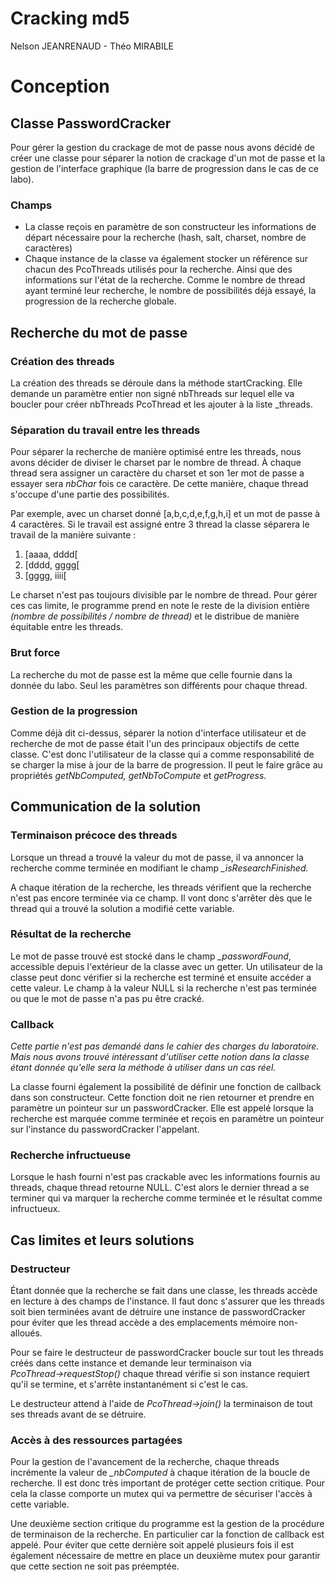 # Cracking md5

Nelson JEANRENAUD - Théo MIRABILE

# Conception

## Classe PasswordCracker

Pour gérer la gestion du crackage de mot de passe nous avons décidé de créer une classe pour séparer la notion de crackage d'un mot de passe et la gestion de l'interface graphique (la barre de progression dans le cas de ce labo).

### Champs

- La classe reçois en paramètre de son constructeur les informations de départ nécessaire pour la recherche (hash, salt, charset, nombre de caractères)
- Chaque instance de la classe va également stocker un référence sur chacun des PcoThreads utilisés pour la recherche. Ainsi que des informations sur l'état de la recherche. Comme le nombre de thread ayant terminé leur recherche, le nombre de possibilités déjà essayé, la progression de la recherche globale.

## Recherche du mot de passe

### Création des threads

La création des threads se déroule dans la méthode startCracking. Elle demande un paramètre entier non signé nbThreads sur lequel elle va boucler pour créer nbThreads PcoThread et les ajouter à la liste _threads.

### Séparation du travail entre les threads

Pour séparer la recherche de manière optimisé entre les threads, nous avons décider de diviser le charset par le nombre de thread. À chaque thread sera assigner un caractère du charset et son 1er mot de passe a essayer sera *nbChar* fois ce caractère. De cette manière, chaque thread s'occupe d'une partie des possibilités.

Par exemple, avec un charset donné [a,b,c,d,e,f,g,h,i] et un mot de passe à 4 caractères. Si le travail est assigné entre 3 thread la classe séparera le travail de la manière suivante :

1. [aaaa, dddd[
2. [dddd, gggg[
3. [gggg, iiii[

Le charset n'est pas toujours divisible par le nombre de thread. Pour gérer ces cas limite, le programme prend en note le reste de la division entière *(nombre de possibilités / nombre de thread)* et le distribue de manière équitable entre les threads.

### Brut force

La recherche du mot de passe est la même que celle fournie dans la donnée du labo. Seul les paramètres son différents pour chaque thread.

### Gestion de la progression

Comme déjà dit ci-dessus, séparer la notion d'interface utilisateur et de recherche de mot de passe était l'un des principaux objectifs de cette classe. C'est donc l'utilisateur de la classe qui a comme responsabilité de se charger la mise à jour de la barre de progression. Il peut le faire grâce au propriétés *getNbComputed, getNbToCompute* et *getProgress*.

## Communication de la solution

### Terminaison précoce des threads

Lorsque un thread a trouvé la valeur du mot de passe, il va annoncer la recherche comme terminée en modifiant le champ *_isResearchFinished.*

A chaque itération de la recherche, les threads vérifient que la recherche n'est pas encore terminée via ce champ. Il vont donc s'arrêter dès que le thread qui a trouvé la solution a modifié cette variable.

### Résultat de la recherche

Le mot de passe trouvé est stocké dans le champ *_passwordFound*, accessible depuis l'extérieur de la classe avec un getter. Un utilisateur de la classe peut donc vérifier si la recherche est terminé et ensuite accéder a cette valeur. Le champ à la valeur NULL si la recherche n'est pas terminée ou que le mot de passe n'a pas pu être cracké.

### Callback

*Cette partie n'est pas demandé dans le cahier des charges du laboratoire. Mais nous avons trouvé intéressant d'utiliser cette notion dans la classe étant donnée qu'elle sera la méthode à utiliser dans un cas réel.* 

La classe fourni également la possibilité de définir une fonction de callback dans son constructeur. Cette fonction doit ne rien retourner et prendre en paramètre un pointeur sur un passwordCracker. Elle est appelé lorsque la recherche est marquée comme terminée et reçois en paramètre un pointeur sur l'instance du passwordCracker l'appelant.

### Recherche infructueuse

Lorsque le hash fourni n'est pas crackable avec les informations fournis au threads, chaque thread retourne NULL. C'est alors le dernier thread a se terminer qui va marquer la recherche comme terminée et le résultat comme infructueux.

## Cas limites et leurs solutions

### Destructeur

Étant donnée que la recherche se fait dans une classe, les threads accède en lecture à des champs de l'instance. Il faut donc s'assurer que les threads soit bien terminées avant de détruire une instance de passwordCracker pour éviter que les thread accède a des emplacements mémoire non-alloués.

Pour se faire le destructeur de passwordCracker boucle sur tout les threads créés dans cette instance et demande leur terminaison via *PcoThread→requestStop()* chaque thread vérifie si son instance requiert qu'il se termine, et s'arrête instantanément si c'est le cas.

Le destructeur attend à l'aide de *PcoThread→join()* la terminaison de tout ses threads avant de se détruire.

### Accès à des ressources partagées

Pour la gestion de l'avancement de la recherche, chaque threads incrémente la valeur de *_nbComputed* à chaque itération de la boucle de recherche. Il est donc très important de protéger cette section critique. Pour cela la classe comporte un mutex qui va permettre de sécuriser l'accès à cette variable.

Une deuxième section critique du programme est la gestion de la procédure de terminaison de la recherche. En particulier car la fonction de callback est appelé. Pour éviter que cette dernière soit appelé plusieurs fois il est également nécessaire de mettre en place un deuxième mutex pour garantir que cette section ne soit pas préemptée.